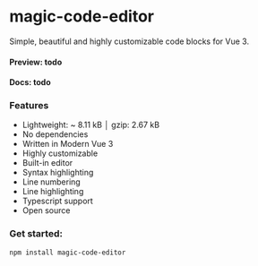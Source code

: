 # magic-code-editor

Simple, beautiful and highly customizable code blocks for Vue 3.
#### Preview: todo
#### Docs: todo

### Features
- Lightweight: ~ 8.11 kB │ gzip: 2.67 kB
- No dependencies
- Written in Modern Vue 3
- Highly customizable
- Built-in editor
- Syntax highlighting
- Line numbering
- Line highlighting
- Typescript support
- Open source


### Get started:
`npm install magic-code-editor`




